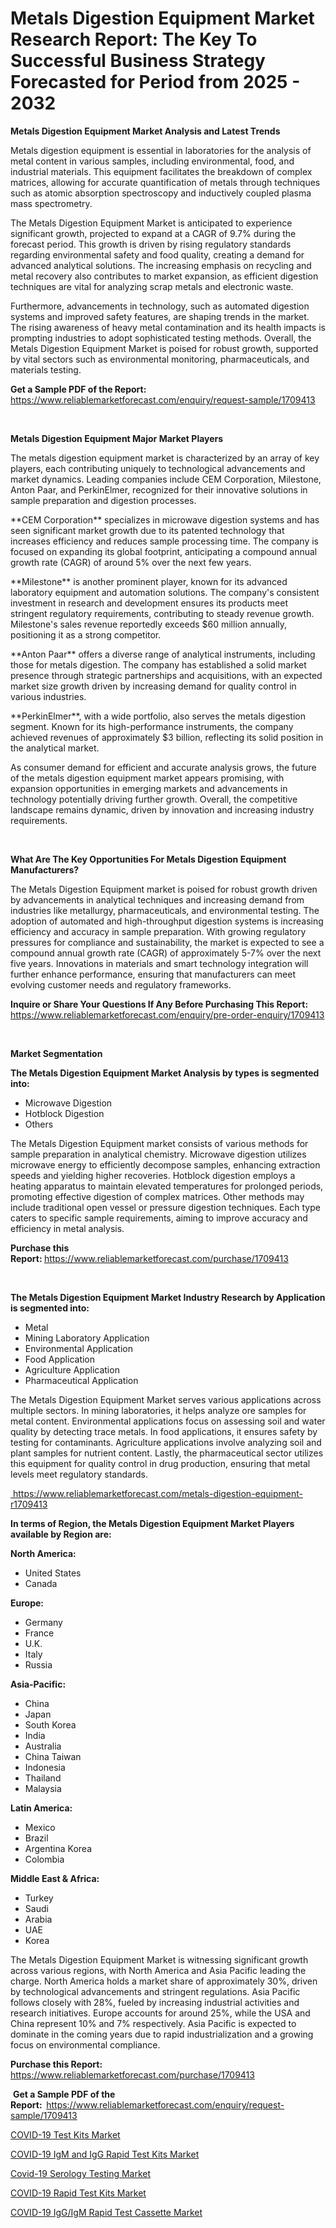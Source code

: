 <p><h1>Metals Digestion Equipment Market Research Report: The Key To Successful Business Strategy Forecasted for Period from 2025 - 2032</h1></p><p><strong>Metals Digestion Equipment Market Analysis and Latest Trends</strong></p>
<p><p>Metals digestion equipment is essential in laboratories for the analysis of metal content in various samples, including environmental, food, and industrial materials. This equipment facilitates the breakdown of complex matrices, allowing for accurate quantification of metals through techniques such as atomic absorption spectroscopy and inductively coupled plasma mass spectrometry. </p><p>The Metals Digestion Equipment Market is anticipated to experience significant growth, projected to expand at a CAGR of 9.7% during the forecast period. This growth is driven by rising regulatory standards regarding environmental safety and food quality, creating a demand for advanced analytical solutions. The increasing emphasis on recycling and metal recovery also contributes to market expansion, as efficient digestion techniques are vital for analyzing scrap metals and electronic waste. </p><p>Furthermore, advancements in technology, such as automated digestion systems and improved safety features, are shaping trends in the market. The rising awareness of heavy metal contamination and its health impacts is prompting industries to adopt sophisticated testing methods. Overall, the Metals Digestion Equipment Market is poised for robust growth, supported by vital sectors such as environmental monitoring, pharmaceuticals, and materials testing.</p></p>
<p><strong>Get a Sample PDF of the Report:&nbsp;</strong> <a href="https://www.reliablemarketforecast.com/enquiry/request-sample/1709413?utm_campaign=1167&utm_medium=2&utm_source=Github&utm_content=ia&utm_term=27032025&utm_id=metals-digestion-equipment">https://www.reliablemarketforecast.com/enquiry/request-sample/1709413</a></p>
<p>&nbsp;</p>
<p><strong>Metals Digestion Equipment Major Market Players</strong></p>
<p><p>The metals digestion equipment market is characterized by an array of key players, each contributing uniquely to technological advancements and market dynamics. Leading companies include CEM Corporation, Milestone, Anton Paar, and PerkinElmer, recognized for their innovative solutions in sample preparation and digestion processes.</p><p>**CEM Corporation** specializes in microwave digestion systems and has seen significant market growth due to its patented technology that increases efficiency and reduces sample processing time. The company is focused on expanding its global footprint, anticipating a compound annual growth rate (CAGR) of around 5% over the next few years.</p><p>**Milestone** is another prominent player, known for its advanced laboratory equipment and automation solutions. The company's consistent investment in research and development ensures its products meet stringent regulatory requirements, contributing to steady revenue growth. Milestone's sales revenue reportedly exceeds $60 million annually, positioning it as a strong competitor.</p><p>**Anton Paar** offers a diverse range of analytical instruments, including those for metals digestion. The company has established a solid market presence through strategic partnerships and acquisitions, with an expected market size growth driven by increasing demand for quality control in various industries.</p><p>**PerkinElmer**, with a wide portfolio, also serves the metals digestion segment. Known for its high-performance instruments, the company achieved revenues of approximately $3 billion, reflecting its solid position in the analytical market.</p><p>As consumer demand for efficient and accurate analysis grows, the future of the metals digestion equipment market appears promising, with expansion opportunities in emerging markets and advancements in technology potentially driving further growth. Overall, the competitive landscape remains dynamic, driven by innovation and increasing industry requirements.</p></p>
<p>&nbsp;</p>
<p><strong>What Are The Key Opportunities For Metals Digestion Equipment Manufacturers?</strong></p>
<p><p>The Metals Digestion Equipment market is poised for robust growth driven by advancements in analytical techniques and increasing demand from industries like metallurgy, pharmaceuticals, and environmental testing. The adoption of automated and high-throughput digestion systems is increasing efficiency and accuracy in sample preparation. With growing regulatory pressures for compliance and sustainability, the market is expected to see a compound annual growth rate (CAGR) of approximately 5-7% over the next five years. Innovations in materials and smart technology integration will further enhance performance, ensuring that manufacturers can meet evolving customer needs and regulatory frameworks.</p></p>
<p><strong>Inquire or Share Your Questions If Any Before Purchasing This Report:</strong> <a href="https://www.reliablemarketforecast.com/enquiry/pre-order-enquiry/1709413?utm_campaign=1167&utm_medium=2&utm_source=Github&utm_content=ia&utm_term=27032025&utm_id=metals-digestion-equipment">https://www.reliablemarketforecast.com/enquiry/pre-order-enquiry/1709413</a></p>
<p>&nbsp;</p>
<p><strong>Market Segmentation</strong></p>
<p><strong>The Metals Digestion Equipment Market Analysis by types is segmented into:</strong></p>
<p><ul><li>Microwave Digestion</li><li>Hotblock Digestion</li><li>Others</li></ul></p>
<p><p>The Metals Digestion Equipment market consists of various methods for sample preparation in analytical chemistry. Microwave digestion utilizes microwave energy to efficiently decompose samples, enhancing extraction speeds and yielding higher recoveries. Hotblock digestion employs a heating apparatus to maintain elevated temperatures for prolonged periods, promoting effective digestion of complex matrices. Other methods may include traditional open vessel or pressure digestion techniques. Each type caters to specific sample requirements, aiming to improve accuracy and efficiency in metal analysis.</p></p>
<p><strong>Purchase this Report:&nbsp;</strong><a href="https://www.reliablemarketforecast.com/purchase/1709413?utm_campaign=1167&utm_medium=2&utm_source=Github&utm_content=ia&utm_term=27032025&utm_id=metals-digestion-equipment">https://www.reliablemarketforecast.com/purchase/1709413</a></p>
<p>&nbsp;</p>
<p><strong>The Metals Digestion Equipment Market Industry Research by Application is segmented into:</strong></p>
<p><ul><li>Metal</li><li>Mining Laboratory Application</li><li>Environmental Application</li><li>Food Application</li><li>Agriculture Application</li><li>Pharmaceutical Application</li></ul></p>
<p><p>The Metals Digestion Equipment Market serves various applications across multiple sectors. In mining laboratories, it helps analyze ore samples for metal content. Environmental applications focus on assessing soil and water quality by detecting trace metals. In food applications, it ensures safety by testing for contaminants. Agriculture applications involve analyzing soil and plant samples for nutrient content. Lastly, the pharmaceutical sector utilizes this equipment for quality control in drug production, ensuring that metal levels meet regulatory standards.</p></p>
<p><a href="https://www.reliablemarketforecast.com/metals-digestion-equipment-r1709413?utm_campaign=1167&utm_medium=2&utm_source=Github&utm_content=ia&utm_term=27032025&utm_id=metals-digestion-equipment">&nbsp;https://www.reliablemarketforecast.com/metals-digestion-equipment-r1709413</a></p>
<p><strong>In terms of Region, the Metals Digestion Equipment Market Players available by Region are:</strong></p>
<p>
    <p> <strong> North America: </strong>
        <ul>
            <li>United States</li>
            <li>Canada</li>
        </ul>
        </p> 
    <p> <strong> Europe: </strong>
        <ul>
            <li>Germany</li>
            <li>France</li>
            <li>U.K.</li>
            <li>Italy</li>
            <li>Russia</li>
        </ul>
        </p> 
    <p> <strong> Asia-Pacific: </strong>
        <ul>
            <li>China</li>
            <li>Japan</li>
            <li>South Korea</li>
            <li>India</li>
            <li>Australia</li>
            <li>China Taiwan</li>
            <li>Indonesia</li>
            <li>Thailand</li>
            <li>Malaysia</li>
        </ul>
        </p> 
    <p> <strong> Latin America: </strong>
        <ul>
            <li>Mexico</li>
            <li>Brazil</li>
            <li>Argentina Korea</li>
            <li>Colombia</li>
        </ul>
        </p> 
    <p> <strong> Middle East & Africa: </strong>
        <ul>
            <li>Turkey</li>
            <li>Saudi</li>
            <li>Arabia</li>
            <li>UAE</li>
            <li>Korea</li>
        </ul>
    </p>
    </p>
<p><p>The Metals Digestion Equipment Market is witnessing significant growth across various regions, with North America and Asia Pacific leading the charge. North America holds a market share of approximately 30%, driven by technological advancements and stringent regulations. Asia Pacific follows closely with 28%, fueled by increasing industrial activities and research initiatives. Europe accounts for around 25%, while the USA and China represent 10% and 7% respectively. Asia Pacific is expected to dominate in the coming years due to rapid industrialization and a growing focus on environmental compliance.</p></p>
<p><strong>Purchase this Report: </strong><a href="https://www.reliablemarketforecast.com/purchase/1709413?utm_campaign=1167&utm_medium=2&utm_source=Github&utm_content=ia&utm_term=27032025&utm_id=metals-digestion-equipment">https://www.reliablemarketforecast.com/purchase/1709413</a></p>
<p>&nbsp;<strong>Get a Sample PDF of the Report:&nbsp;&nbsp;</strong><a href="https://www.reliablemarketforecast.com/enquiry/request-sample/1709413?utm_campaign=1167&utm_medium=2&utm_source=Github&utm_content=ia&utm_term=27032025&utm_id=metals-digestion-equipment">https://www.reliablemarketforecast.com/enquiry/request-sample/1709413</a></p>
<p><strong></strong></p>
<p><p><a href="https://github.com/damjiederyd/Market-Research-Report-List-1/blob/main/covid-19-test-kits-market.md?utm_campaign=1167&utm_medium=2&utm_source=Github&utm_content=ia&utm_term=27032025&utm_id=metals-digestion-equipment">COVID-19 Test Kits Market</a></p><p><a href="https://github.com/maaniwilka9y/Market-Research-Report-List-1/blob/main/covid-19-igm-and-igg-rapid-test-kits-market.md?utm_campaign=1167&utm_medium=2&utm_source=Github&utm_content=ia&utm_term=27032025&utm_id=metals-digestion-equipment">COVID-19 IgM and IgG Rapid Test Kits Market</a></p><p><a href="https://github.com/claracpegios/Market-Research-Report-List-1/blob/main/covid-19-serology-testing-market.md?utm_campaign=1167&utm_medium=2&utm_source=Github&utm_content=ia&utm_term=27032025&utm_id=metals-digestion-equipment">Covid-19 Serology Testing Market</a></p><p><a href="https://github.com/failarustic/Market-Research-Report-List-1/blob/main/covid-19-rapid-test-kits-market.md?utm_campaign=1167&utm_medium=2&utm_source=Github&utm_content=ia&utm_term=27032025&utm_id=metals-digestion-equipment">COVID-19 Rapid Test Kits Market</a></p><p><a href="https://github.com/hiwanatalak/Market-Research-Report-List-1/blob/main/covid-19-iggigm-rapid-test-cassette-market.md?utm_campaign=1167&utm_medium=2&utm_source=Github&utm_content=ia&utm_term=27032025&utm_id=metals-digestion-equipment">COVID-19 IgG/IgM Rapid Test Cassette Market</a></p></p>